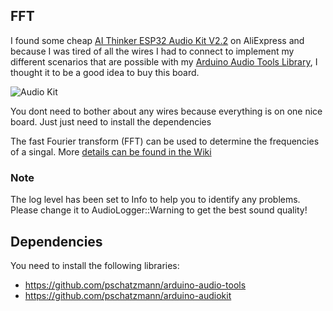 ## FFT

I found some cheap [AI Thinker ESP32 Audio Kit V2.2](https://docs.ai-thinker.com/en/esp32-audio-kit) on AliExpress and because I was tired of all the wires I had to connect to implement my different scenarios that are possible with my [Arduino Audio Tools Library](https://github.com/pschatzmann/arduino-audio-tools), I thought it to be a good idea to buy this board.

<img src="https://pschatzmann.github.io/Resources/img/audio-toolkit.png" alt="Audio Kit" />

You dont need to bother about any wires because everything is on one nice board. Just just need to install the dependencies

The fast Fourier transform (FFT) can be used to determine the frequencies of a singal. More [details can be found in the Wiki](https://github.com/pschatzmann/arduino-audio-tools/wiki/FFT)

### Note

The log level has been set to Info to help you to identify any problems. Please change it to AudioLogger::Warning to get the best sound quality!


## Dependencies

You need to install the following libraries:

- https://github.com/pschatzmann/arduino-audio-tools
- https://github.com/pschatzmann/arduino-audiokit
